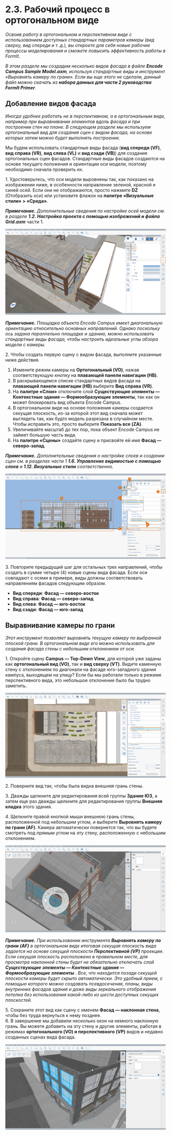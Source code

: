 # 2.3. Рабочий процесс в ортогональном виде

_Освоив работу в ортогональном и перспективном виде с использованием доступных стандартных параметров камеры (вид сверху, вид спереди и т. д.), вы откроете для себя новые рабочие процессы моделирования и сможете повысить эффективность работы в FormIt._

_В этом разделе мы создадим несколько видов фасада в файле_ _**Encode Campus Sample Model.axm**, используя стандартные виды и инструмент «Выровнять камеру по грани». Если вы еще этого не сделали, данный файл можно скачать из_ _**набора данных для части 2 руководства FormIt Primer**._

## Добавление видов фасада

_Иногда удобнее работать не в перспективном, а в ортогональным виде, например при выравнивании элементов вдоль фасада и при построении стен на плане. В следующем разделе мы используем ортогональный вид для создания сцен с видом фасада, на основе которых затем можно будет выполнять построение._

Мы будем использовать стандартные виды фасада (**вид спереди (VF)**, **вид справа (VR)**, **вид слева (VL)** и **вид сзади (VB)**) для создания ортогональных сцен фасадов. Стандартные виды фасадов создаются на основе текущего положения и ориентации оси модели, поэтому необходимо сначала проверить их.

1\. Удостоверьтесь, что оси модели выровнены так, как показано на изображении ниже, в особенности направление зеленой, красной и синей осей. Если они не отображаются, просто нажмите **DZ** (Отобразить оси) или установите флажок на **палитре «Визуальные стили» > «Среда»**.

_**Примечание.**_ _Дополнительные сведения по настройке осей модели см. в разделе_ _**1.2\. Настройка проекта с помощью изображений и файла Grid.axm**_ части 1.

![](<../../.gitbook/assets/0 (7).png>)

_**Примечание.** Площадка объекта Encode Campus имеет диагональную ориентацию относительно основных направлений. Однако поскольку ось задана параллельно площадке и зданию, можно использовать стандартные виды фасада, чтобы настроить идеальные углы обзора модели с камеры._

2\. Чтобы создать первую сцену с видом фасада, выполните указанные ниже действия.

1. Измените режим камеры на **Ортогональный (VO)**, нажав соответствующую кнопку на **плавающей панели навигации (HB)**.
2. В раскрывающемся списке стандартных видов фасада на **плавающей панели навигации (HB)** выберите **Вид справа (VR)**.
3. На **палитре «Слои»** отключите слой **Существующие элементы — Контекстные здания — Формообразующие элементы**, так как он может блокировать вид объекта Encode Campus.
4. В ортогональном виде на основе положения камеры создается секущая плоскость, из-за которой этот вид сначала может выглядеть так, как будто модель разрезана в случайном месте. Чтобы исправить это, просто выберите **Показать все (ZA)**.
5. Увеличивайте масштаб до тех пор, пока объект Encode Campus не займет большую часть вида.
6. На **палитре «Сцены»** создайте сцену и присвойте ей имя **Фасад — северо-запад**.

_**Примечание.**_ _Дополнительные сведения о настройке слоев и создании сцен см. в разделах части 1_ _**1.6. Управление видимостью с помощью слоев**_ _и_ _**1.12. Визуальные стили** соответственно._

![](<../../.gitbook/assets/1 (10) (1).png>)

3. Повторите предыдущий шаг для остальных трех направлений, чтобы создать в сумме четыре (4) новые сцены вида фасада. Если оси совпадают с осями в примере, виды должны соответствовать направлениям фасадов следующим образом.

* **Вид спереди**: **Фасад — северо-восток**
* **Вид справа**: **Фасад — северо-запад**
* **Вид слева**: **Фасад — юго-восток**
* **Вид сзади**: **Фасад — юго-запад**

## **Выравнивание камеры по грани**

_Этот инструмент позволяет выровнять текущую камеру по выбранной плоской грани. В ортогональном виде его можно использовать для создания фасада стены с небольшим отклонением от оси._

1. Откройте сцену **Campus — Top-Down View**, для которой уже заданы как **ортогональный вид (VO)**, так и **вид сверху (VT)**. Видите каменную стену с отклонением по диагонали на фасаде юго-западного здания кампуса, выходящем на улицу? Если бы мы работали только в режиме перспективного вида, это небольшое отклонение было бы трудно заметить.

![](<../../.gitbook/assets/2 (8) (1).png>)

2\. Поверните вид так, чтобы была видна внешняя грань стены.

3\. Дважды щелкните для редактирования всей группы **Здание ЮЗ**, а затем еще раз дважды щелкните для редактирования группы **Внешняя кладка** этого здания.

4. Щелкните правой кнопкой мыши внешнюю грань стены, расположенной под небольшим углом, и выберите **Выровнять камеру по грани (AF)**. Камера автоматически повернется так, что вы будете смотреть под прямым углом на эту стену, расположенную с небольшим отклонением.

![](<../../.gitbook/assets/3 (9).png>)

_**Примечание.**_ _При использовании инструмента_ _**Выровнять камеру по грани**_ _**(AF)**_ _в ортогональном виде итоговая секущая плоскость вида задается на основе секущей плоскости_ _**Перспективной (VP)**_ _проекции. Если секущая плоскость расположена в правильном месте, для просмотра наклонной стены будет не обязательно отключать слой_ _**Существующие элементы — Контекстные здания — Формообразующие элементы**_ _. Все, что находится позади секущей плоскости камеры будет скрыто автоматически. Это удобный прием, с помощью которого можно создавать псевдосечения, планы, виды внутренних фасадов здания и даже виды зеркального отображения потолка без использования какой-либо из шести доступных секущих плоскостей._

5\. Сохраните этот вид как сцену с именем **Фасад — наклонная стена**, чтобы без труда вернуться к нему позднее.\
 6\. В завершение мы добавили несколько окон на немного наклонную грань. Вы можете добавить на эту стену и другие элементы, работая в режимах **ортогонального (VO) и перспективного (VP)** видов и недавно созданных сценах вида фасада.

![Здание ЮЗ с шестью (6) новыми окнами, добавленными вдоль наклонной грани.](<../../.gitbook/assets/4 (10) (1).png>)

